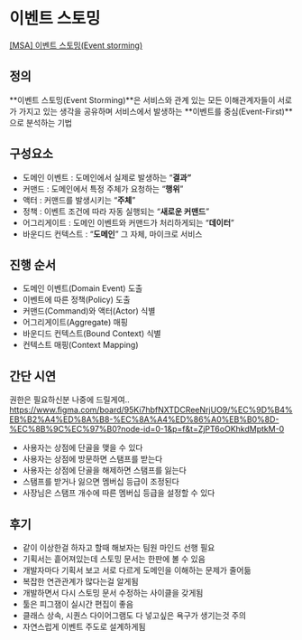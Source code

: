 # 이벤트 스토밍

[\[MSA\] 이벤트 스토밍\(Event storming\)](https://devlos.tistory.com/54)

## 정의
**이벤트 스토밍(Event Storming)**은 서비스와 관계 있는 모든 이해관계자들이 서로가 가지고 있는 생각을 공유하며 서비스에서 발생하는 **이벤트를 중심(Event-First)**으로 분석하는 기법

## 구성요소
* 도메인 이벤트 : 도메인에서 실제로 발생하는 “**결과”**
* 커맨드 : 도메인에서 특정 주체가 요청하는 “**행위**”
* 액터 : 커맨드를 발생시키는 “**주체**”
* 정책 : 이벤트 조건에 따라 자동 실행되는 “**새로운 커맨드**”
* 어그리게이트 : 도메인 이벤트와 커맨드가 처리하게되는 “**데이터**”
* 바운디드 컨텍스트 : “**도메인**” 그 자체, 마이크로 서비스 

## 진행 순서
* 도메인 이벤트(Domain Event) 도출
* 이벤트에 따른 정책(Policy) 도출
* 커맨드(Command)와 액터(Actor) 식별
* 어그리게이트(Aggregate) 매핑
* 바운디드 컨텍스트(Bound Context) 식별
* 컨텍스트 매핑(Context Mapping)

## 간단 시연
권한은 필요하신분 나중에 드릴게여..
https://www.figma.com/board/95Ki7hbfNXTDCReeNrjUO9/%EC%9D%B4%EB%B2%A4%ED%8A%B8-%EC%8A%A4%ED%86%A0%EB%B0%8D-%EC%8B%9C%EC%97%B0?node-id=0-1&p=f&t=ZjPT6oOKhkdMptkM-0
* 사용자는 상점에 단골을 맺을 수 있다
* 사용자는 상점에 방문하면 스탬프를 받는다
* 사용자는 상점에 단골을 해제하면 스탬프를 잃는다
* 스탬프를 받거나 잃으면 멤버십 등급이 조정된다
* 사장님은 스탬프 개수에 따른 멤버십 등급을 설정할 수 있다


## 후기
* 같이 이상한걸 하자고 할때 해보자는 팀원 마인드 선행 필요
* 기획서는 흩어져있는데 스토밍 문서는 한판에 볼 수 있음
* 개발자마다 기획서 보고 서로 다르게 도메인을 이해하는 문제가 줄어듦
* 복잡한 연관관계가 많다는걸 알게됨
* 개발하면서 다시 스토밍 문서 수정하는 사이클을 갖게됨
* 툴은 피그잼이 실시간 편집이 좋음
* 클래스 상속, 시퀀스 다이어그램도 다 넣고싶은 욕구가 생기는것 주의
* 자연스럽게 이벤트 주도로 설계하게됨
